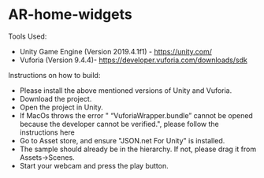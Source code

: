 # AR-home-widgets

Tools Used:
- Unity Game Engine (Version 2019.4.1f1) - https://unity.com/
- Vuforia (Version 9.4.4)- https://developer.vuforia.com/downloads/sdk


Instructions on how to build:

- Please install the above mentioned versions of Unity and Vuforia.
- Download the project.
- Open the project in Unity.
- If MacOs throws the error " “VuforiaWrapper.bundle” cannot be opened because the developer cannot be verified.", please follow the instructions here
- Go to Asset store, and ensure "JSON.net For Unity" is installed.
- The sample should already be in the hierarchy. If not, please drag it from Assets->Scenes.
- Start your webcam and press the play button.
